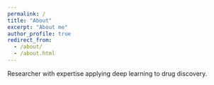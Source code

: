 ```yaml
---
permalink: /
title: "About"
excerpt: "About me"
author_profile: true
redirect_from: 
  - /about/
  - /about.html
---
```


Researcher with expertise applying deep learning to drug discovery.
